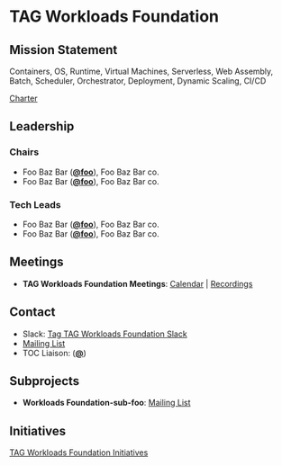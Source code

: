 # TAG Workloads Foundation

## Mission Statement
Containers, OS, Runtime, Virtual Machines, Serverless, Web Assembly, Batch, Scheduler, Orchestrator, Deployment, Dynamic Scaling, CI/CD


[Charter](./charter.md)

## Leadership
### Chairs
- Foo Baz Bar (**[@foo](https://github.com/foo)**), Foo Baz Bar co.
- Foo Baz Bar (**[@foo](https://github.com/foo)**), Foo Baz Bar co.
### Tech Leads
- Foo Baz Bar (**[@foo](https://github.com/foo)**), Foo Baz Bar co.
- Foo Baz Bar (**[@foo](https://github.com/foo)**), Foo Baz Bar co.

## Meetings
- **TAG Workloads Foundation Meetings**: [Calendar](https://zoom-lfx.platform.linuxfoundation.org/meetings/tag-workloads-foundation?view=list) | [Recordings](https://www.youtube.com/@CNCFTAGWorkloadsFoundation)

## Contact
- Slack: [Tag TAG Workloads Foundation Slack](https://cloud-native.slack.com/archives/https://cloud-native.slack.com/archives/C08K71W9HAS)
- [Mailing List](https://lists.cncf.io/g/cncf-tag-workloads-foundation)
- TOC Liaison:  (**[@](https://github.com/)**)

## Subprojects
- **Workloads Foundation-sub-foo**: [Mailing List](https://lists.cncf.io/g/cncf-tag-workloads-foundation)
## Initiatives
[TAG Workloads Foundation Initiatives](https://github.com/cncf/toc/issues?q=label%3Atag%2Fworkloads-foundation-initiative)